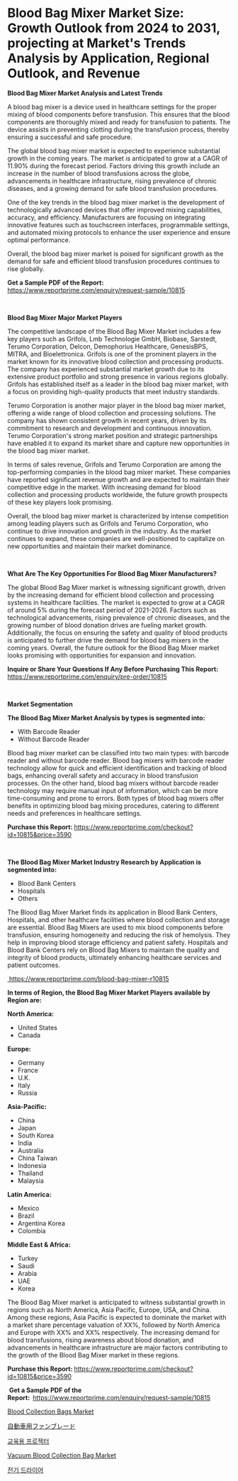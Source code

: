 <p><h1>Blood Bag Mixer Market Size: Growth Outlook from 2024 to 2031, projecting at Market's Trends Analysis by Application, Regional Outlook, and Revenue</h1></p><p><strong>Blood Bag Mixer Market Analysis and Latest Trends</strong></p>
<p><p>A blood bag mixer is a device used in healthcare settings for the proper mixing of blood components before transfusion. This ensures that the blood components are thoroughly mixed and ready for transfusion to patients. The device assists in preventing clotting during the transfusion process, thereby ensuring a successful and safe procedure.</p><p>The global blood bag mixer market is expected to experience substantial growth in the coming years. The market is anticipated to grow at a CAGR of 11.90% during the forecast period. Factors driving this growth include an increase in the number of blood transfusions across the globe, advancements in healthcare infrastructure, rising prevalence of chronic diseases, and a growing demand for safe blood transfusion procedures.</p><p>One of the key trends in the blood bag mixer market is the development of technologically advanced devices that offer improved mixing capabilities, accuracy, and efficiency. Manufacturers are focusing on integrating innovative features such as touchscreen interfaces, programmable settings, and automated mixing protocols to enhance the user experience and ensure optimal performance.</p><p>Overall, the blood bag mixer market is poised for significant growth as the demand for safe and efficient blood transfusion procedures continues to rise globally.</p></p>
<p><strong>Get a Sample PDF of the Report:&nbsp;</strong> <a href="https://www.reportprime.com/enquiry/request-sample/10815">https://www.reportprime.com/enquiry/request-sample/10815</a></p>
<p>&nbsp;</p>
<p><strong>Blood Bag Mixer Major Market Players</strong></p>
<p><p>The competitive landscape of the Blood Bag Mixer Market includes a few key players such as Grifols, Lmb Technologie GmbH, Biobase, Sarstedt, Terumo Corporation, Delcon, Demophorius Healthcare, GenesisBPS, MITRA, and Bioelettronica. Grifols is one of the prominent players in the market known for its innovative blood collection and processing products. The company has experienced substantial market growth due to its extensive product portfolio and strong presence in various regions globally. Grifols has established itself as a leader in the blood bag mixer market, with a focus on providing high-quality products that meet industry standards.</p><p>Terumo Corporation is another major player in the blood bag mixer market, offering a wide range of blood collection and processing solutions. The company has shown consistent growth in recent years, driven by its commitment to research and development and continuous innovation. Terumo Corporation's strong market position and strategic partnerships have enabled it to expand its market share and capture new opportunities in the blood bag mixer market.</p><p>In terms of sales revenue, Grifols and Terumo Corporation are among the top-performing companies in the blood bag mixer market. These companies have reported significant revenue growth and are expected to maintain their competitive edge in the market. With increasing demand for blood collection and processing products worldwide, the future growth prospects of these key players look promising.</p><p>Overall, the blood bag mixer market is characterized by intense competition among leading players such as Grifols and Terumo Corporation, who continue to drive innovation and growth in the industry. As the market continues to expand, these companies are well-positioned to capitalize on new opportunities and maintain their market dominance.</p></p>
<p>&nbsp;</p>
<p><strong>What Are The Key Opportunities For Blood Bag Mixer Manufacturers?</strong></p>
<p><p>The global Blood Bag Mixer market is witnessing significant growth, driven by the increasing demand for efficient blood collection and processing systems in healthcare facilities. The market is expected to grow at a CAGR of around 5% during the forecast period of 2021-2026. Factors such as technological advancements, rising prevalence of chronic diseases, and the growing number of blood donation drives are fueling market growth. Additionally, the focus on ensuring the safety and quality of blood products is anticipated to further drive the demand for blood bag mixers in the coming years. Overall, the future outlook for the Blood Bag Mixer market looks promising with opportunities for expansion and innovation.</p></p>
<p><strong>Inquire or Share Your Questions If Any Before Purchasing This Report:</strong> <a href="https://www.reportprime.com/enquiry/pre-order/10815">https://www.reportprime.com/enquiry/pre-order/10815</a></p>
<p>&nbsp;</p>
<p><strong>Market Segmentation</strong></p>
<p><strong>The Blood Bag Mixer Market Analysis by types is segmented into:</strong></p>
<p><ul><li>With Barcode Reader</li><li>Without Barcode Reader</li></ul></p>
<p><p>Blood bag mixer market can be classified into two main types: with barcode reader and without barcode reader. Blood bag mixers with barcode reader technology allow for quick and efficient identification and tracking of blood bags, enhancing overall safety and accuracy in blood transfusion processes. On the other hand, blood bag mixers without barcode reader technology may require manual input of information, which can be more time-consuming and prone to errors. Both types of blood bag mixers offer benefits in optimizing blood bag mixing procedures, catering to different needs and preferences in healthcare settings.</p></p>
<p><strong>Purchase this Report:&nbsp;</strong><a href="https://www.reportprime.com/checkout?id=10815&price=3590">https://www.reportprime.com/checkout?id=10815&price=3590</a></p>
<p>&nbsp;</p>
<p><strong>The Blood Bag Mixer Market Industry Research by Application is segmented into:</strong></p>
<p><ul><li>Blood Bank Centers</li><li>Hospitals</li><li>Others</li></ul></p>
<p><p>The Blood Bag Mixer Market finds its application in Blood Bank Centers, Hospitals, and other healthcare facilities where blood collection and storage are essential. Blood Bag Mixers are used to mix blood components before transfusion, ensuring homogeneity and reducing the risk of hemolysis. They help in improving blood storage efficiency and patient safety. Hospitals and Blood Bank Centers rely on Blood Bag Mixers to maintain the quality and integrity of blood products, ultimately enhancing healthcare services and patient outcomes.</p></p>
<p><a href="https://www.reportprime.com/blood-bag-mixer-r10815">&nbsp;https://www.reportprime.com/blood-bag-mixer-r10815</a></p>
<p><strong>In terms of Region, the Blood Bag Mixer Market Players available by Region are:</strong></p>
<p>
    <p> <strong> North America: </strong>
        <ul>
            <li>United States</li>
            <li>Canada</li>
        </ul>
        </p> 
    <p> <strong> Europe: </strong>
        <ul>
            <li>Germany</li>
            <li>France</li>
            <li>U.K.</li>
            <li>Italy</li>
            <li>Russia</li>
        </ul>
        </p> 
    <p> <strong> Asia-Pacific: </strong>
        <ul>
            <li>China</li>
            <li>Japan</li>
            <li>South Korea</li>
            <li>India</li>
            <li>Australia</li>
            <li>China Taiwan</li>
            <li>Indonesia</li>
            <li>Thailand</li>
            <li>Malaysia</li>
        </ul>
        </p> 
    <p> <strong> Latin America: </strong>
        <ul>
            <li>Mexico</li>
            <li>Brazil</li>
            <li>Argentina Korea</li>
            <li>Colombia</li>
        </ul>
        </p> 
    <p> <strong> Middle East & Africa: </strong>
        <ul>
            <li>Turkey</li>
            <li>Saudi</li>
            <li>Arabia</li>
            <li>UAE</li>
            <li>Korea</li>
        </ul>
    </p>
    </p>
<p><p>The Blood Bag Mixer market is anticipated to witness substantial growth in regions such as North America, Asia Pacific, Europe, USA, and China. Among these regions, Asia Pacific is expected to dominate the market with a market share percentage valuation of XX%, followed by North America and Europe with XX% and XX% respectively. The increasing demand for blood transfusions, rising awareness about blood donation, and advancements in healthcare infrastructure are major factors contributing to the growth of the Blood Bag Mixer market in these regions.</p></p>
<p><strong>Purchase this Report: </strong><a href="https://www.reportprime.com/checkout?id=10815&price=3590">https://www.reportprime.com/checkout?id=10815&price=3590</a></p>
<p>&nbsp;<strong>Get a Sample PDF of the Report:&nbsp;&nbsp;</strong><a href="https://www.reportprime.com/enquiry/request-sample/10815">https://www.reportprime.com/enquiry/request-sample/10815</a></p>
<p><strong></strong></p>
<p><p><a href="https://github.com/changoleonlaverguenzanoexiste/Market-Research-Report-List-3/blob/main/blood-collection-bags-market.md">Blood Collection Bags Market</a></p><p><a href="https://github.com/luffiazaza/Market-Research-Report-List-1/blob/main/249999579868.md">自動車用ファンブレード</a></p><p><a href="https://github.com/PhilToryphy7876567/Market-Research-Report-List-1/blob/main/995306774632.md">교육용 프로젝터</a></p><p><a href="https://github.com/tamvrosiya/Market-Research-Report-List-4/blob/main/vacuum-blood-collection-bag-market.md">Vacuum Blood Collection Bag Market</a></p><p><a href="https://github.com/solomonbode85/Market-Research-Report-List-1/blob/main/445801474633.md">전기 드라이어</a></p></p>